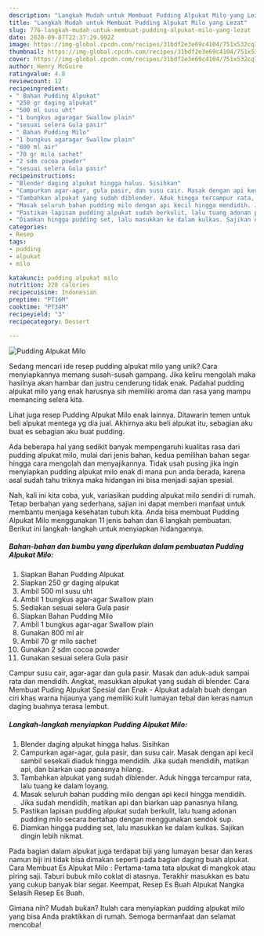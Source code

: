 ```yaml
---
description: "Langkah Mudah untuk Membuat Pudding Alpukat Milo yang Lezat"
title: "Langkah Mudah untuk Membuat Pudding Alpukat Milo yang Lezat"
slug: 776-langkah-mudah-untuk-membuat-pudding-alpukat-milo-yang-lezat
date: 2020-09-07T22:37:29.992Z
image: https://img-global.cpcdn.com/recipes/31bdf2e3e69c4104/751x532cq70/pudding-alpukat-milo-foto-resep-utama.jpg
thumbnail: https://img-global.cpcdn.com/recipes/31bdf2e3e69c4104/751x532cq70/pudding-alpukat-milo-foto-resep-utama.jpg
cover: https://img-global.cpcdn.com/recipes/31bdf2e3e69c4104/751x532cq70/pudding-alpukat-milo-foto-resep-utama.jpg
author: Henry McGuire
ratingvalue: 4.8
reviewcount: 12
recipeingredient:
- " Bahan Pudding Alpukat"
- "250 gr daging alpukat"
- "500 ml susu uht"
- "1 bungkus agaragar Swallow plain"
- "sesuai selera Gula pasir"
- " Bahan Pudding Milo"
- "1 bungkus agaragar Swallow plain"
- "800 ml air"
- "70 gr milo sachet"
- "2 sdm cocoa powder"
- "sesuai selera Gula pasir"
recipeinstructions:
- "Blender daging alpukat hingga halus. Sisihkan"
- "Campurkan agar-agar, gula pasir, dan susu cair. Masak dengan api kecil sambil sesekali diaduk hingga mendidih. Jika sudah mendidih, matikan api, dan biarkan uap panasnya hilang."
- "Tambahkan alpukat yang sudah diblender. Aduk hingga tercampur rata, lalu tuang ke dalam loyang."
- "Masak seluruh bahan pudding milo dengan api kecil hingga mendidih. Jika sudah mendidih, matikan api dan biarkan uap panasnya hilang."
- "Pastikan lapisan pudding alpukat sudah berkulit, lalu tuang adonan pudding milo secara bertahap dengan menggunakan sendok sup."
- "Diamkan hingga pudding set, lalu masukkan ke dalam kulkas. Sajikan dingin lebih nikmat."
categories:
- Resep
tags:
- pudding
- alpukat
- milo

katakunci: pudding alpukat milo 
nutrition: 228 calories
recipecuisine: Indonesian
preptime: "PT16M"
cooktime: "PT34M"
recipeyield: "3"
recipecategory: Dessert

---
```



![Pudding Alpukat Milo](https://img-global.cpcdn.com/recipes/31bdf2e3e69c4104/751x532cq70/pudding-alpukat-milo-foto-resep-utama.jpg)

Sedang mencari ide resep pudding alpukat milo yang unik? Cara menyiapkannya memang susah-susah gampang. Jika keliru mengolah maka hasilnya akan hambar dan justru cenderung tidak enak. Padahal pudding alpukat milo yang enak harusnya sih memiliki aroma dan rasa yang mampu memancing selera kita.

Lihat juga resep Pudding Alpukat Milo enak lainnya. Ditawarin temen untuk beli alpukat mentega yg dia jual. Akhirnya aku beli alpukat itu, sebagian aku buat es sebagian aku buat pudding.

Ada beberapa hal yang sedikit banyak mempengaruhi kualitas rasa dari pudding alpukat milo, mulai dari jenis bahan, kedua pemilihan bahan segar hingga cara mengolah dan menyajikannya. Tidak usah pusing jika ingin menyiapkan pudding alpukat milo enak di mana pun anda berada, karena asal sudah tahu triknya maka hidangan ini bisa menjadi sajian spesial.


Nah, kali ini kita coba, yuk, variasikan pudding alpukat milo sendiri di rumah. Tetap berbahan yang sederhana, sajian ini dapat memberi manfaat untuk membantu menjaga kesehatan tubuh kita. Anda bisa membuat Pudding Alpukat Milo menggunakan 11 jenis bahan dan 6 langkah pembuatan. Berikut ini langkah-langkah untuk menyiapkan hidangannya.

<!--inarticleads1-->

##### Bahan-bahan dan bumbu yang diperlukan dalam pembuatan Pudding Alpukat Milo:

1. Siapkan  Bahan Pudding Alpukat
1. Siapkan 250 gr daging alpukat
1. Ambil 500 ml susu uht
1. Ambil 1 bungkus agar-agar Swallow plain
1. Sediakan sesuai selera Gula pasir
1. Siapkan  Bahan Pudding Milo
1. Ambil 1 bungkus agar-agar Swallow plain
1. Gunakan 800 ml air
1. Ambil 70 gr milo sachet
1. Gunakan 2 sdm cocoa powder
1. Gunakan sesuai selera Gula pasir


Campur susu cair, agar-agar dan gula pasir. Masak dan aduk-aduk sampai rata dan mendidih. Angkat, masukkan alpukat yang sudah di blender. Cara Membuat Puding Alpukat Spesial dan Enak - Alpukat adalah buah dengan ciri khas warna hijaunya yang memiliki kulit lumayan tebal dan keras namun daging buahnya terasa lembut. 

<!--inarticleads2-->

##### Langkah-langkah menyiapkan Pudding Alpukat Milo:

1. Blender daging alpukat hingga halus. Sisihkan
1. Campurkan agar-agar, gula pasir, dan susu cair. Masak dengan api kecil sambil sesekali diaduk hingga mendidih. Jika sudah mendidih, matikan api, dan biarkan uap panasnya hilang.
1. Tambahkan alpukat yang sudah diblender. Aduk hingga tercampur rata, lalu tuang ke dalam loyang.
1. Masak seluruh bahan pudding milo dengan api kecil hingga mendidih. Jika sudah mendidih, matikan api dan biarkan uap panasnya hilang.
1. Pastikan lapisan pudding alpukat sudah berkulit, lalu tuang adonan pudding milo secara bertahap dengan menggunakan sendok sup.
1. Diamkan hingga pudding set, lalu masukkan ke dalam kulkas. Sajikan dingin lebih nikmat.


Pada bagian dalam alpukat juga terdapat biji yang lumayan besar dan keras namun biji ini tidak bisa dimakan seperti pada bagian daging buah alpukat. Cara Membuat Es Alpukat Milo : Pertama-tama tata alpukat di mangkok atau piring saji. Taburi bubuk milo coklat di atasnya. Terakhir masukkan es batu yang cukup banyak biar segar. Keempat, Resep Es Buah Alpukat Nangka Selasih Resep Es Buah. 

Gimana nih? Mudah bukan? Itulah cara menyiapkan pudding alpukat milo yang bisa Anda praktikkan di rumah. Semoga bermanfaat dan selamat mencoba!
